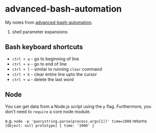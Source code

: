 # advanced-bash-automation

My notes from [advanced-bash-automation](https://egghead.io/courses/advanced-bash-automation-for-web-developers).

1. shell parameter expansions

## Bash keyboard shortcuts

- `ctrl + a` - go to beginning of line
- `ctrl + e` - go to end of line
- `ctrl + l` - similar to running `clear` command
- `ctrl + k` - clear entire line upto the cursor
- `ctrl + w` - delete the last word

## Node

You can get data from a Node.js script using the `p` flag. Furthermore, you don't need to `require` a core
node module.

e.g. `node -p 'querystring.parse(process.argv[1])' time=1900` returns `[Object: null prototype] { time: '1900' }`
